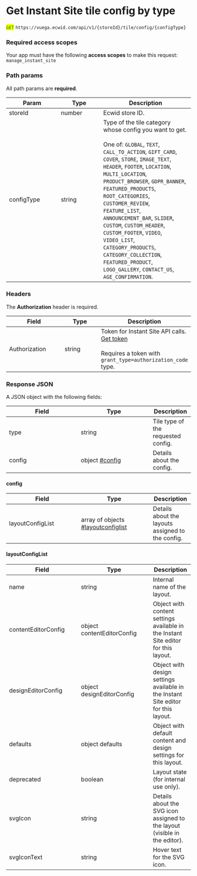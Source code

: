 # Get Instant Site tile config by type

<mark style="color:green;">`GET`</mark> `https://vuega.ecwid.com/api/v1/{storeId}/tile/config/{configType}`

### Required access scopes

Your app must have the following **access scopes** to make this request: `manage_instant_site`

### Path params

All path params are **required**.

<table><thead><tr><th width="125.37890625">Param</th><th width="99.640625">Type</th><th>Description</th></tr></thead><tbody><tr><td>storeId</td><td>number</td><td>Ecwid store ID.</td></tr><tr><td>configType</td><td>string</td><td>Type of the tile category whose config you want to get.<br><br>One of: <code>GLOBAL</code>, <code>TEXT</code>, <code>CALL_TO_ACTION</code>, <code>GIFT_CARD</code>, <code>COVER</code>, <code>STORE</code>, <code>IMAGE_TEXT</code>, <code>HEADER</code>, <code>FOOTER</code>, <code>LOCATION</code>, <code>MULTI_LOCATION</code>, <code>PRODUCT_BROWSER</code>, <code>GDPR_BANNER</code>, <code>FEATURED_PRODUCTS</code>, <code>ROOT_CATEGORIES</code>, <code>CUSTOMER_REVIEW</code>, <code>FEATURE_LIST</code>, <code>ANNOUNCEMENT_BAR</code>, <code>SLIDER</code>, <code>CUSTOM</code>, <code>CUSTOM_HEADER</code>, <code>CUSTOM_FOOTER</code>, <code>VIDEO</code>, <code>VIDEO_LIST</code>, <code>CATEGORY_PRODUCTS</code>, <code>CATEGORY_COLLECTION</code>, <code>FEATURED_PRODUCT</code>, <code>LOGO_GALLERY</code>, <code>CONTACT_US</code>, <code>AGE_CONFIRMATION</code>.</td></tr></tbody></table>

### Headers

The **Authorization** header is required.

<table><thead><tr><th width="138.484375">Field</th><th width="86.42578125">Type</th><th>Description</th></tr></thead><tbody><tr><td>Authorization</td><td>string</td><td>Token for Instant Site API calls. <a href="../get-instant-site-api-token.md">Get token</a><br><br>Requires a token with <code>grant_type=authorization_code</code> type.</td></tr></tbody></table>

### Response JSON

A JSON object with the following fields:

<table><thead><tr><th width="179.8671875">Field</th><th width="180.43359375">Type</th><th>Description</th></tr></thead><tbody><tr><td>type</td><td>string</td><td>Tile type of the requested config.</td></tr><tr><td>config</td><td>object <a data-mention href="get-instant-site-tile-config-by-type.md#config">#config</a></td><td>Details about the config.</td></tr></tbody></table>

#### config

<table><thead><tr><th width="180.4921875">Field</th><th width="180.1015625">Type</th><th>Description</th></tr></thead><tbody><tr><td>layoutConfigList</td><td>array of objects <a data-mention href="get-instant-site-tile-config-by-type.md#layoutconfiglist">#layoutconfiglist</a></td><td>Details about the layouts assigned to the config.</td></tr></tbody></table>

#### layoutConfigList

<table><thead><tr><th width="180.328125">Field</th><th width="180.0546875">Type</th><th>Description</th></tr></thead><tbody><tr><td>name</td><td>string</td><td>Internal name of the layout.</td></tr><tr><td>contentEditorConfig</td><td>object contentEditorConfig</td><td>Object with content settings available in the Instant Site editor for this layout.</td></tr><tr><td>designEditorConfig</td><td>object designEditorConfig</td><td>Object with design settings available in the Instant Site editor for this layout.</td></tr><tr><td>defaults</td><td>object defaults</td><td>Object with default content and design settings for this layout.</td></tr><tr><td>deprecated</td><td>boolean</td><td>Layout state (for internal use only). </td></tr><tr><td>svgIcon</td><td>string</td><td>Details about the SVG icon assigned to the layout (visible in the editor).</td></tr><tr><td>svgIconText</td><td>string</td><td>Hover text for the SVG icon. </td></tr></tbody></table>
